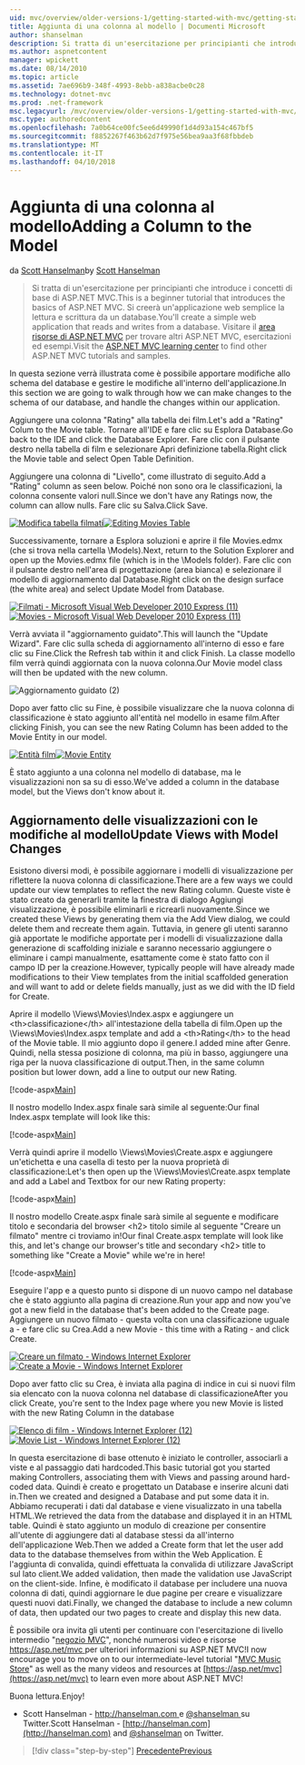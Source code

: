 ```yaml
---
uid: mvc/overview/older-versions-1/getting-started-with-mvc/getting-started-with-mvc-part8
title: Aggiunta di una colonna al modello | Documenti Microsoft
author: shanselman
description: Si tratta di un'esercitazione per principianti che introduce i concetti di base di ASP.NET MVC. Creare un'applicazione web semplice la lettura e scrittura da un database.
ms.author: aspnetcontent
manager: wpickett
ms.date: 08/14/2010
ms.topic: article
ms.assetid: 7ae696b9-348f-4993-8ebb-a838acbe0c28
ms.technology: dotnet-mvc
ms.prod: .net-framework
msc.legacyurl: /mvc/overview/older-versions-1/getting-started-with-mvc/getting-started-with-mvc-part8
msc.type: authoredcontent
ms.openlocfilehash: 7a0b64ce00fc5ee6d49990f1d4d93a154c467bf5
ms.sourcegitcommit: f8852267f463b62d7f975e56bea9aa3f68fbbdeb
ms.translationtype: MT
ms.contentlocale: it-IT
ms.lasthandoff: 04/10/2018
---
```

<a name="adding-a-column-to-the-model"></a><span data-ttu-id="3e5d7-104">Aggiunta di una colonna al modello</span><span class="sxs-lookup"><span data-stu-id="3e5d7-104">Adding a Column to the Model</span></span>
====================
<span data-ttu-id="3e5d7-105">da [Scott Hanselman](https://github.com/shanselman)</span><span class="sxs-lookup"><span data-stu-id="3e5d7-105">by [Scott Hanselman](https://github.com/shanselman)</span></span>

> <span data-ttu-id="3e5d7-106">Si tratta di un'esercitazione per principianti che introduce i concetti di base di ASP.NET MVC.</span><span class="sxs-lookup"><span data-stu-id="3e5d7-106">This is a beginner tutorial that introduces the basics of ASP.NET MVC.</span></span> <span data-ttu-id="3e5d7-107">Si creerà un'applicazione web semplice la lettura e scrittura da un database.</span><span class="sxs-lookup"><span data-stu-id="3e5d7-107">You'll create a simple web application that reads and writes from a database.</span></span> <span data-ttu-id="3e5d7-108">Visitare il [area risorse di ASP.NET MVC](../../../index.md) per trovare altri ASP.NET MVC, esercitazioni ed esempi.</span><span class="sxs-lookup"><span data-stu-id="3e5d7-108">Visit the [ASP.NET MVC learning center](../../../index.md) to find other ASP.NET MVC tutorials and samples.</span></span>


<span data-ttu-id="3e5d7-109">In questa sezione verrà illustrata come è possibile apportare modifiche allo schema del database e gestire le modifiche all'interno dell'applicazione.</span><span class="sxs-lookup"><span data-stu-id="3e5d7-109">In this section we are going to walk through how we can make changes to the schema of our database, and handle the changes within our application.</span></span>

<span data-ttu-id="3e5d7-110">Aggiungere una colonna "Rating" alla tabella dei film.</span><span class="sxs-lookup"><span data-stu-id="3e5d7-110">Let's add a "Rating" Colum to the Movie table.</span></span> <span data-ttu-id="3e5d7-111">Tornare all'IDE e fare clic su Esplora Database.</span><span class="sxs-lookup"><span data-stu-id="3e5d7-111">Go back to the IDE and click the Database Explorer.</span></span> <span data-ttu-id="3e5d7-112">Fare clic con il pulsante destro nella tabella di film e selezionare Apri definizione tabella.</span><span class="sxs-lookup"><span data-stu-id="3e5d7-112">Right click the Movie table and select Open Table Definition.</span></span>

<span data-ttu-id="3e5d7-113">Aggiungere una colonna di "Livello", come illustrato di seguito.</span><span class="sxs-lookup"><span data-stu-id="3e5d7-113">Add a "Rating" column as seen below.</span></span> <span data-ttu-id="3e5d7-114">Poiché non sono ora le classificazioni, la colonna consente valori null.</span><span class="sxs-lookup"><span data-stu-id="3e5d7-114">Since we don't have any Ratings now, the column can allow nulls.</span></span> <span data-ttu-id="3e5d7-115">Fare clic su Salva.</span><span class="sxs-lookup"><span data-stu-id="3e5d7-115">Click Save.</span></span>

<span data-ttu-id="3e5d7-116">[![Modifica tabella filmati](getting-started-with-mvc-part8/_static/image2.png)](getting-started-with-mvc-part8/_static/image1.png)</span><span class="sxs-lookup"><span data-stu-id="3e5d7-116">[![Editing Movies Table](getting-started-with-mvc-part8/_static/image2.png)](getting-started-with-mvc-part8/_static/image1.png)</span></span>

<span data-ttu-id="3e5d7-117">Successivamente, tornare a Esplora soluzioni e aprire il file Movies.edmx (che si trova nella cartella \Models).</span><span class="sxs-lookup"><span data-stu-id="3e5d7-117">Next, return to the Solution Explorer and open up the Movies.edmx file (which is in the \Models folder).</span></span> <span data-ttu-id="3e5d7-118">Fare clic con il pulsante destro nell'area di progettazione (area bianca) e selezionare il modello di aggiornamento dal Database.</span><span class="sxs-lookup"><span data-stu-id="3e5d7-118">Right click on the design surface (the white area) and select Update Model from Database.</span></span>

<span data-ttu-id="3e5d7-119">[![Filmati - Microsoft Visual Web Developer 2010 Express (11)](getting-started-with-mvc-part8/_static/image4.png)](getting-started-with-mvc-part8/_static/image3.png)</span><span class="sxs-lookup"><span data-stu-id="3e5d7-119">[![Movies - Microsoft Visual Web Developer 2010 Express (11)](getting-started-with-mvc-part8/_static/image4.png)](getting-started-with-mvc-part8/_static/image3.png)</span></span>

<span data-ttu-id="3e5d7-120">Verrà avviata il "aggiornamento guidato".</span><span class="sxs-lookup"><span data-stu-id="3e5d7-120">This will launch the "Update Wizard".</span></span> <span data-ttu-id="3e5d7-121">Fare clic sulla scheda di aggiornamento all'interno di esso e fare clic su Fine.</span><span class="sxs-lookup"><span data-stu-id="3e5d7-121">Click the Refresh tab within it and click Finish.</span></span> <span data-ttu-id="3e5d7-122">La classe modello film verrà quindi aggiornata con la nuova colonna.</span><span class="sxs-lookup"><span data-stu-id="3e5d7-122">Our Movie model class will then be updated with the new column.</span></span>

![Aggiornamento guidato (2)](getting-started-with-mvc-part8/_static/image5.png)

<span data-ttu-id="3e5d7-124">Dopo aver fatto clic su Fine, è possibile visualizzare che la nuova colonna di classificazione è stato aggiunto all'entità nel modello in esame film.</span><span class="sxs-lookup"><span data-stu-id="3e5d7-124">After clicking Finish, you can see the new Rating Column has been added to the Movie Entity in our model.</span></span>

<span data-ttu-id="3e5d7-125">[![Entità film](getting-started-with-mvc-part8/_static/image7.png)](getting-started-with-mvc-part8/_static/image6.png)</span><span class="sxs-lookup"><span data-stu-id="3e5d7-125">[![Movie Entity](getting-started-with-mvc-part8/_static/image7.png)](getting-started-with-mvc-part8/_static/image6.png)</span></span>

<span data-ttu-id="3e5d7-126">È stato aggiunto a una colonna nel modello di database, ma le visualizzazioni non sa su di esso.</span><span class="sxs-lookup"><span data-stu-id="3e5d7-126">We've added a column in the database model, but the Views don't know about it.</span></span>

## <a name="update-views-with-model-changes"></a><span data-ttu-id="3e5d7-127">Aggiornamento delle visualizzazioni con le modifiche al modello</span><span class="sxs-lookup"><span data-stu-id="3e5d7-127">Update Views with Model Changes</span></span>

<span data-ttu-id="3e5d7-128">Esistono diversi modi, è possibile aggiornare i modelli di visualizzazione per riflettere la nuova colonna di classificazione.</span><span class="sxs-lookup"><span data-stu-id="3e5d7-128">There are a few ways we could update our view templates to reflect the new Rating column.</span></span> <span data-ttu-id="3e5d7-129">Queste viste è stato creato da generarli tramite la finestra di dialogo Aggiungi visualizzazione, è possibile eliminarli e ricrearli nuovamente.</span><span class="sxs-lookup"><span data-stu-id="3e5d7-129">Since we created these Views by generating them via the Add View dialog, we could delete them and recreate them again.</span></span> <span data-ttu-id="3e5d7-130">Tuttavia, in genere gli utenti saranno già apportate le modifiche apportate per i modelli di visualizzazione dalla generazione di scaffolding iniziale e saranno necessario aggiungere o eliminare i campi manualmente, esattamente come è stato fatto con il campo ID per la creazione.</span><span class="sxs-lookup"><span data-stu-id="3e5d7-130">However, typically people will have already made modifications to their View templates from the initial scaffolded generation and will want to add or delete fields manually, just as we did with the ID field for Create.</span></span>

<span data-ttu-id="3e5d7-131">Aprire il modello \Views\Movies\Index.aspx e aggiungere un &lt;th&gt;classificazione&lt;/th&gt; all'intestazione della tabella di film.</span><span class="sxs-lookup"><span data-stu-id="3e5d7-131">Open up the \Views\Movies\Index.aspx template and add a &lt;th&gt;Rating&lt;/th&gt; to the head of the Movie table.</span></span> <span data-ttu-id="3e5d7-132">Il mio aggiunto dopo il genere.</span><span class="sxs-lookup"><span data-stu-id="3e5d7-132">I added mine after Genre.</span></span> <span data-ttu-id="3e5d7-133">Quindi, nella stessa posizione di colonna, ma più in basso, aggiungere una riga per la nuova classificazione di output.</span><span class="sxs-lookup"><span data-stu-id="3e5d7-133">Then, in the same column position but lower down, add a line to output our new Rating.</span></span>

[!code-aspx[Main](getting-started-with-mvc-part8/samples/sample1.aspx)]

<span data-ttu-id="3e5d7-134">Il nostro modello Index.aspx finale sarà simile al seguente:</span><span class="sxs-lookup"><span data-stu-id="3e5d7-134">Our final Index.aspx template will look like this:</span></span>

[!code-aspx[Main](getting-started-with-mvc-part8/samples/sample2.aspx)]

<span data-ttu-id="3e5d7-135">Verrà quindi aprire il modello \Views\Movies\Create.aspx e aggiungere un'etichetta e una casella di testo per la nuova proprietà di classificazione:</span><span class="sxs-lookup"><span data-stu-id="3e5d7-135">Let's then open up the \Views\Movies\Create.aspx template and add a Label and Textbox for our new Rating property:</span></span>

[!code-aspx[Main](getting-started-with-mvc-part8/samples/sample3.aspx)]

<span data-ttu-id="3e5d7-136">Il nostro modello Create.aspx finale sarà simile al seguente e modificare titolo e secondaria del browser &lt;h2&gt; titolo simile al seguente "Creare un filmato" mentre ci troviamo in!</span><span class="sxs-lookup"><span data-stu-id="3e5d7-136">Our final Create.aspx template will look like this, and let's change our browser's title and secondary &lt;h2&gt; title to something like "Create a Movie" while we're in here!</span></span>

[!code-aspx[Main](getting-started-with-mvc-part8/samples/sample4.aspx)]

<span data-ttu-id="3e5d7-137">Eseguire l'app e a questo punto si dispone di un nuovo campo nel database che è stato aggiunto alla pagina di creazione.</span><span class="sxs-lookup"><span data-stu-id="3e5d7-137">Run your app and now you've got a new field in the database that's been added to the Create page.</span></span> <span data-ttu-id="3e5d7-138">Aggiungere un nuovo filmato - questa volta con una classificazione uguale a - e fare clic su Crea.</span><span class="sxs-lookup"><span data-stu-id="3e5d7-138">Add a new Movie - this time with a Rating - and click Create.</span></span>

<span data-ttu-id="3e5d7-139">[![Creare un filmato - Windows Internet Explorer](getting-started-with-mvc-part8/_static/image9.png)](getting-started-with-mvc-part8/_static/image8.png)</span><span class="sxs-lookup"><span data-stu-id="3e5d7-139">[![Create a Movie - Windows Internet Explorer](getting-started-with-mvc-part8/_static/image9.png)](getting-started-with-mvc-part8/_static/image8.png)</span></span>

<span data-ttu-id="3e5d7-140">Dopo aver fatto clic su Crea, è inviata alla pagina di indice in cui si nuovi film sia elencato con la nuova colonna nel database di classificazione</span><span class="sxs-lookup"><span data-stu-id="3e5d7-140">After you click Create, you're sent to the Index page where you new Movie is listed with the new Rating Column in the database</span></span>

<span data-ttu-id="3e5d7-141">[![Elenco di film - Windows Internet Explorer (12)](getting-started-with-mvc-part8/_static/image11.png)](getting-started-with-mvc-part8/_static/image10.png)</span><span class="sxs-lookup"><span data-stu-id="3e5d7-141">[![Movie List - Windows Internet Explorer (12)](getting-started-with-mvc-part8/_static/image11.png)](getting-started-with-mvc-part8/_static/image10.png)</span></span>

<span data-ttu-id="3e5d7-142">In questa esercitazione di base ottenuto è iniziato le controller, associarli a viste e al passaggio dati hardcoded.</span><span class="sxs-lookup"><span data-stu-id="3e5d7-142">This basic tutorial got you started making Controllers, associating them with Views and passing around hard-coded data.</span></span> <span data-ttu-id="3e5d7-143">Quindi è creato e progettato un Database e inserire alcuni dati in.</span><span class="sxs-lookup"><span data-stu-id="3e5d7-143">Then we created and designed a Database and put some data it in.</span></span> <span data-ttu-id="3e5d7-144">Abbiamo recuperati i dati dal database e viene visualizzato in una tabella HTML.</span><span class="sxs-lookup"><span data-stu-id="3e5d7-144">We retrieved the data from the database and displayed it in an HTML table.</span></span> <span data-ttu-id="3e5d7-145">Quindi è stato aggiunto un modulo di creazione per consentire all'utente di aggiungere dati al database stessi da all'interno dell'applicazione Web.</span><span class="sxs-lookup"><span data-stu-id="3e5d7-145">Then we added a Create form that let the user add data to the database themselves from within the Web Application.</span></span> <span data-ttu-id="3e5d7-146">È l'aggiunta di convalida, quindi effettuata la convalida di utilizzare JavaScript sul lato client.</span><span class="sxs-lookup"><span data-stu-id="3e5d7-146">We added validation, then made the validation use JavaScript on the client-side.</span></span> <span data-ttu-id="3e5d7-147">Infine, è modificato il database per includere una nuova colonna di dati, quindi aggiornare le due pagine per creare e visualizzare questi nuovi dati.</span><span class="sxs-lookup"><span data-stu-id="3e5d7-147">Finally, we changed the database to include a new column of data, then updated our two pages to create and display this new data.</span></span>

<span data-ttu-id="3e5d7-148">È possibile ora invita gli utenti per continuare con l'esercitazione di livello intermedio "[negozio MVC](../../older-versions/mvc-music-store/mvc-music-store-part-1.md)", nonché numerosi video e risorse [ https://asp.net/mvc ](https://asp.net/mvc) per ulteriori informazioni su ASP.NET MVC!</span><span class="sxs-lookup"><span data-stu-id="3e5d7-148">I now encourage you to move on to our intermediate-level tutorial "[MVC Music Store](../../older-versions/mvc-music-store/mvc-music-store-part-1.md)" as well as the many videos and resources at [https://asp.net/mvc](https://asp.net/mvc) to learn even more about ASP.NET MVC!</span></span>

<span data-ttu-id="3e5d7-149">Buona lettura.</span><span class="sxs-lookup"><span data-stu-id="3e5d7-149">Enjoy!</span></span>

- <span data-ttu-id="3e5d7-150">Scott Hanselman - [ http://hanselman.com ](http://hanselman.com) e [ @shanselman ](http://twitter.com/shanselman) su Twitter.</span><span class="sxs-lookup"><span data-stu-id="3e5d7-150">Scott Hanselman - [http://hanselman.com](http://hanselman.com) and [@shanselman](http://twitter.com/shanselman) on Twitter.</span></span>

> [!div class="step-by-step"]
> [<span data-ttu-id="3e5d7-151">Precedente</span><span class="sxs-lookup"><span data-stu-id="3e5d7-151">Previous</span></span>](getting-started-with-mvc-part7.md)
